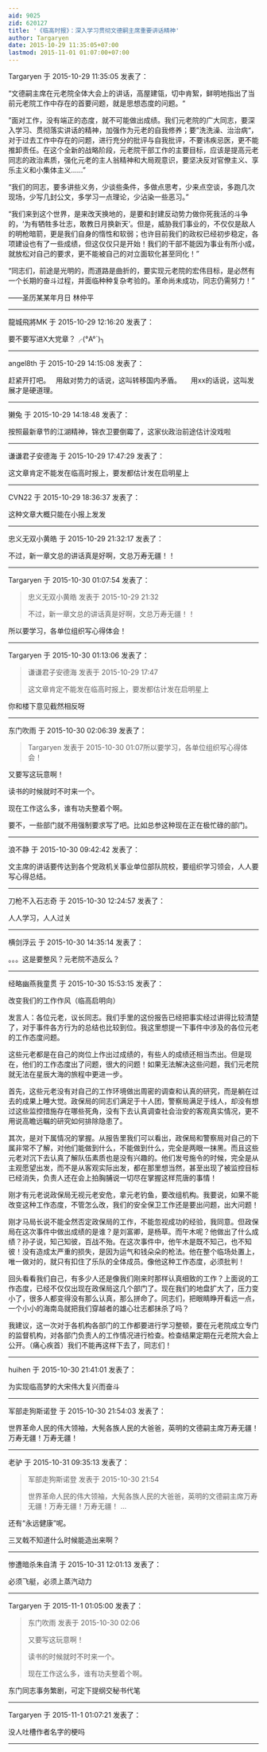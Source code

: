 ```yaml
---
aid: 9025
zid: 620127
title: '《临高时报》：深入学习贯彻文德嗣主席重要讲话精神'
author: Targaryen
date: 2015-10-29 11:35:05+07:00
lastmod: 2015-11-01 01:07:00+07:00
---
```


Targaryen 于 2015-10-29 11:35:05 发表了：

“文德嗣主席在元老院全体大会上的讲话，高屋建瓴，切中肯絮，鲜明地指出了当前元老院工作中存在的首要问题，就是思想态度的问题。“

”面对工作，没有端正的态度，就不可能做出成绩。我们元老院的广大同志，要深入学习、贯彻落实讲话的精神，加强作为元老的自我修养；要”洗洗澡、治治病“，对于过去工作中存在的问题，进行充分的批评与自我批评，不要讳疾忌医，更不能推卸责任。在这个全新的战略阶段，元老院干部工作的主要目标，应该是提高元老同志的政治素质，强化元老的主人翁精神和大局观意识，要坚决反对官僚主义、享乐主义和小集体主义……”

“我们的同志，要多讲些义务，少谈些条件，多做点思考，少来点空谈，多跑几次现场，少写几封公文，多学习一点理论，少沾染一些恶习。”

“我们来到这个世界，是来改天换地的，是要和封建反动势力做你死我活的斗争的，‘为有牺牲多壮志，敢教日月换新天’。但是，威胁我们事业的，不仅仅是敌人的明枪暗箭，更是我们自身的惰性和软弱；也许目前我们的政权已经初步稳定，各项建设也有了一些成绩，但这仅仅只是开始！我们的干部不能因为事业有所小成，就放松对自己的要求，更不能被自己的对立面软化甚至同化！”

“同志们，前途是光明的，而道路是曲折的，要实现元老院的宏伟目标，是必然有一个长期的奋斗过程，并面临种种复杂考验的。革命尚未成功，同志仍需努力！”

——圣历某某年月日 林仲平

---------

龍城飛將MK 于 2015-10-29 12:16:20 发表了：

要不要写进X大党章？╭(°A°\`)╮

---------

angel8th 于 2015-10-29 14:15:08 发表了：

赶紧开打吧。   用敌对势力的话说，这叫转移国内矛盾。     用xx的话说，这叫发展才是硬道理。

---------

獭兔 于 2015-10-29 14:18:48 发表了：

按照最新章节的江湖精神，锦衣卫要倒霉了，这家伙政治前途估计没戏啦

---------

谦谦君子安德海 于 2015-10-29 17:47:29 发表了：

这文章肯定不能发在临高时报上，要发都估计发在启明星上

---------

CVN22 于 2015-10-29 18:36:37 发表了：

这种文章大概只能在小报上发发

---------

忠义无双小黄皓 于 2015-10-29 21:32:17 发表了：

不过，新一章文总的讲话真是好啊，文总万寿无疆！！

---------

Targaryen 于 2015-10-30 01:07:54 发表了：

> 忠义无双小黄皓 发表于 2015-10-29 21:32
> 
> 不过，新一章文总的讲话真是好啊，文总万寿无疆！！



所以要学习，各单位组织写心得体会！

---------

Targaryen 于 2015-10-30 01:13:06 发表了：

> 谦谦君子安德海 发表于 2015-10-29 17:47
> 
> 这文章肯定不能发在临高时报上，要发都估计发在启明星上



你和楼下意见截然相反呀

---------

东门吹雨 于 2015-10-30 02:06:39 发表了：

> Targaryen 发表于 2015-10-30 01:07所以要学习，各单位组织写心得体会！



又要写这玩意啊！

读书的时候就时不时来一个。

现在工作这么多，谁有功夫整着个啊。

要不，一些部门就不用强制要求写了吧。比如总参这种现在正在极忙碌的部门。

---------

浪不静 于 2015-10-30 09:42:42 发表了：

文主席的讲话要传达到各个党政机关事业单位部队院校，要组织学习领会，人人要写心得总结。

---------

刀枪不入石志奇 于 2015-10-30 12:24:57 发表了：

人人学习，人人过关

---------

横剑浮云 于 2015-10-30 14:35:14 发表了：

。。。这是要整风？元老院不造反么？

---------

经略幽燕我童贯 于 2015-10-30 15:53:15 发表了：

改变我们的工作作风（临高启明向）

发言人：各位元老，议长同志。我们手里的这份报告已经把事实经过讲得比较清楚了，对于事件各方行为的总结也比较到位。我这里想提一下事件中涉及的各位元老的工作态度问题。

这些元老都是在自己的岗位上作出过成绩的，有些人的成绩还相当杰出。但是现在，他们的工作态度出了问题，很大的问题！如果无法解决这些问题，我们元老院就无法在星辰大海的旅程中更进一步。

首先，这些元老没有对自己的工作环境做出周密的调查和认真的研究，而是躺在过去的成果上睡大觉。政保局的同志们满足于十人团，警察局满足于线人，却没有想过这些监控措施存在哪些死角，没有下去认真调查社会治安的客观真实情况，更不用说高瞻远瞩的研究如何排除隐患了。

其次，是对下属情况的掌握。从报告里我们可以看出，政保局和警察局对自己的下属非常不了解，对他们能做到什么，不能做到什么，完全是两眼一抹黑。而且这些元老对沉下去认真了解队伍素质也是没有兴趣的。他们发号施令的时候，完全是从主观愿望出发，而不是从客观实际出发，都在那里想当然，甚至出现了被监控目标已经消失，负责人还在会上拍胸脯说一切尽在掌握这样荒唐的事情！

刚才有元老说政保局无视元老安危，拿元老钓鱼，要改组机构。我要说，如果不能改变这种工作态度，不管怎么改，我们的安全保卫工作还是要出问题，出大问题！

刚才马局长说不能全然否定政保局的工作，不能忽视成功的经验，我同意。但政保局在这次事件中做出成绩的是谁？是刘富卿，是杨草。而午木呢？他做出了什么成绩？孙子说，知己知彼，百战不殆。在这次事件中，他午木是既不知己，也不知彼！没有造成太严重的损失，是因为运气和钱朵朵的枪法。他在整个临场处置上，唯一做对的，就只有扣住了乐队的全体成员。像他这种工作态度，必须批判！

回头看看我们自己，有多少人还是像我们刚来时那样认真细致的工作？上面说的工作态度，已经不仅仅出现在政保局这几个部门了。现在我们的地盘扩大了，压力变小了，很多人都变得没有那么认真，那么拼命了。同志们，把眼睛睁开看远一点，一个小小的海南岛就把我们穿越者的雄心壮志都抹杀了吗？

我建议，这一次对于各机构各部门的工作都要进行学习整顿，要在元老院成立专门的监督机构，对各部门负责人的工作情况进行检查。检查结果定期在元老院大会上公开。（痛心疾首）我们不能再这样下去了，同志们！

---------

huihen 于 2015-10-30 21:41:01 发表了：

为实现临高梦的大宋伟大复兴而奋斗

---------

军部走狗斯诺登 于 2015-10-30 21:54:03 发表了：

世界革命人民的伟大领袖，大髡各族人民的大爸爸，英明的文德嗣主席万寿无疆！万寿无疆！万寿无疆！

---------

老驴 于 2015-10-31 09:35:13 发表了：

> 军部走狗斯诺登 发表于 2015-10-30 21:54
> 
> 世界革命人民的伟大领袖，大髡各族人民的大爸爸，英明的文德嗣主席万寿无疆！万寿无疆！万寿无疆！ ...



还有“永远健康”呢。

三叉戟不知道什么时候能造出来啊？

---------

惨遭暗杀朱自清 于 2015-10-31 12:01:13 发表了：

必须飞艇，必须上蒸汽动力

---------

Targaryen 于 2015-11-1 01:05:00 发表了：

> 东门吹雨 发表于 2015-10-30 02:06
> 
> 又要写这玩意啊！
> 
> 读书的时候就时不时来一个。
> 
> 现在工作这么多，谁有功夫整着个啊。



东门同志事务繁剧，可定下提纲交秘书代笔

---------

Targaryen 于 2015-11-1 01:07:21 发表了：

没人吐槽作者名字的梗吗

---------

